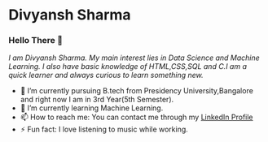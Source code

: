 # Divyansh Sharma

### Hello There 👋
*I am Divyansh Sharma. My main interest lies in Data Science and Machine Learning. I also have basic knowledge of HTML,CSS,SQL and C.I am a quick learner and always curious    to learn something new.*
*  🔭 I’m currently pursuing B.tech from Presidency University,Bangalore and right now I am in 3rd Year(5th Semester).
* 🌱 I’m currently learning Machine Learning.
* 📫 How to reach me: You can contact me through my [LinkedIn Profile](https://www.linkedin.com/in/divyansh-sharma-bb53771a4/) 
*  ⚡ Fun fact: I love listening to music while working.
<!--
**divyanshsharma11/divyanshsharma11** is a ✨ _special_ ✨ repository because its `README.md` (this file) appears on your GitHub profile.

Here are some ideas to get you started:

- 🔭 I’m currently working on ...
- 🌱 I’m currently learning ...
- 👯 I’m looking to collaborate on ...
- 🤔 I’m looking for help with ...
- 💬 Ask me about ...
- 📫 How to reach me: ...
- 😄 Pronouns: ...
- ⚡ Fun fact: ...
-->
